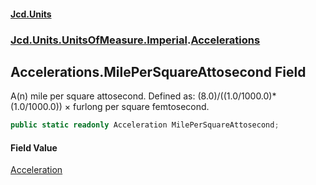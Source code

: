 #### [Jcd.Units](index.md 'index')
### [Jcd.Units.UnitsOfMeasure.Imperial](Jcd.Units.UnitsOfMeasure.Imperial.md 'Jcd.Units.UnitsOfMeasure.Imperial').[Accelerations](Accelerations.md 'Jcd.Units.UnitsOfMeasure.Imperial.Accelerations')

## Accelerations.MilePerSquareAttosecond Field

A(n) mile per square attosecond. Defined as: (8.0)/((1.0/1000.0)*(1.0/1000.0)) × furlong per square femtosecond.

```csharp
public static readonly Acceleration MilePerSquareAttosecond;
```

#### Field Value
[Acceleration](Acceleration.md 'Jcd.Units.UnitTypes.Acceleration')